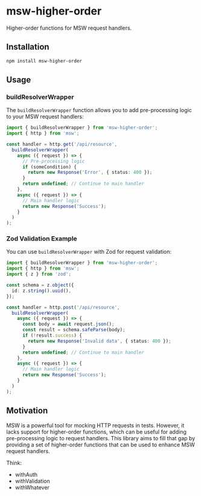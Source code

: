 # msw-higher-order

Higher-order functions for MSW request handlers.

## Installation

```bash
npm install msw-higher-order
```

## Usage

### buildResolverWrapper

The `buildResolverWrapper` function allows you to add pre-processing logic to your MSW request handlers:

```typescript
import { buildResolverWrapper } from 'msw-higher-order';
import { http } from 'msw';

const handler = http.get('/api/resource', 
  buildResolverWrapper(
    async ({ request }) => {
      // Pre-processing logic
      if (someCondition) {
        return new Response('Error', { status: 400 });
      }
      return undefined; // Continue to main handler
    },
    async ({ request }) => {
      // Main handler logic
      return new Response('Success');
    }
  )
);
```

### Zod Validation Example

You can use `buildResolverWrapper` with Zod for request validation:

```typescript
import { buildResolverWrapper } from 'msw-higher-order';
import { http } from 'msw';
import { z } from 'zod';

const schema = z.object({
  id: z.string().uuid(),
});

const handler = http.post('/api/resource', 
  buildResolverWrapper(
    async ({ request }) => {
      const body = await request.json();
      const result = schema.safeParse(body);
      if (!result.success) {
        return new Response('Invalid data', { status: 400 });
      }
      return undefined; // Continue to main handler
    },
    async ({ request }) => {
      // Main handler logic
      return new Response('Success');
    }
  )
);
```

## Motivation

MSW is a powerful tool for mocking HTTP requests in tests. However, it lacks support for higher-order functions, which can be useful for adding pre-processing logic to request handlers. This library aims to fill that gap by providing a set of higher-order functions that can be used to enhance MSW request handlers.

Think:
- withAuth
- withValidation
- withWhatever